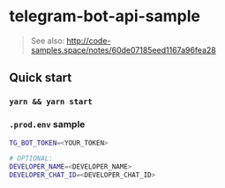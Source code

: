 # telegram-bot-api-sample

> See also: http://code-samples.space/notes/60de07185eed1167a96fea28

## Quick start

### `yarn && yarn start`

### `.prod.env` sample

```bash
TG_BOT_TOKEN=<YOUR_TOKEN>

# OPTIONAL:
DEVELOPER_NAME=<DEVELOPER_NAME>
DEVELOPER_CHAT_ID=<DEVELOPER_CHAT_ID>
```

